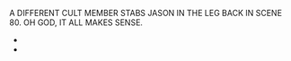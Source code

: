 A DIFFERENT CULT MEMBER STABS JASON IN THE LEG BACK IN SCENE 80. OH GOD, IT ALL MAKES SENSE. 

* [](080D-129A--NoPref.--.md)
* [](129B-C--Take02--.md)